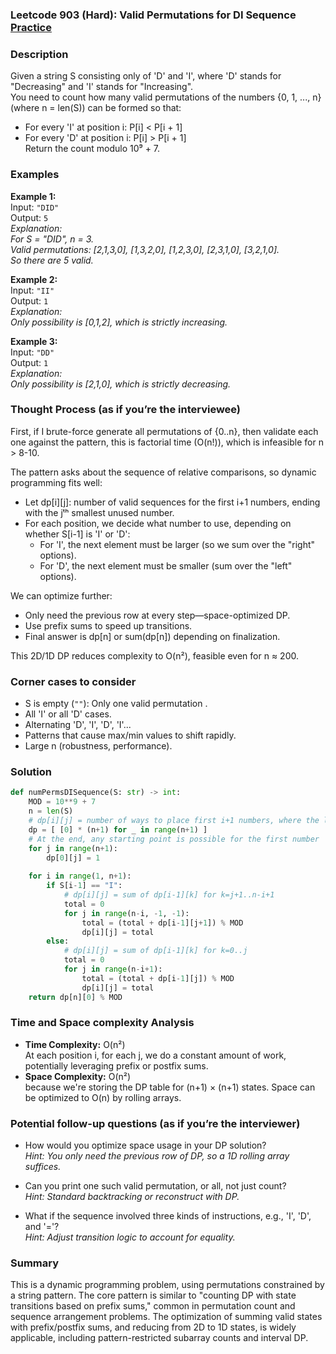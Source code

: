 ### Leetcode 903 (Hard): Valid Permutations for DI Sequence [Practice](https://leetcode.com/problems/valid-permutations-for-di-sequence)

### Description  
Given a string S consisting only of 'D' and 'I', where 'D' stands for "Decreasing" and 'I' stands for "Increasing".  
You need to count how many valid permutations of the numbers {0, 1, ..., n} (where n = len(S)) can be formed so that:
- For every 'I' at position i: P[i] < P[i + 1]
- For every 'D' at position i: P[i] > P[i + 1]  
Return the count modulo 10⁹ + 7.

### Examples  

**Example 1:**  
Input: `"DID"`  
Output: `5`  
*Explanation:  
For S = "DID", n = 3.  
Valid permutations: [2,1,3,0], [1,3,2,0], [1,2,3,0], [2,3,1,0], [3,2,1,0].  
So there are 5 valid.*

**Example 2:**  
Input: `"II"`  
Output: `1`  
*Explanation:  
Only possibility is [0,1,2], which is strictly increasing.*

**Example 3:**  
Input: `"DD"`  
Output: `1`  
*Explanation:  
Only possibility is [2,1,0], which is strictly decreasing.*

### Thought Process (as if you’re the interviewee)  
First, if I brute-force generate all permutations of {0..n}, then validate each one against the pattern, this is factorial time (O(n!)), which is infeasible for n > 8-10.

The pattern asks about the sequence of relative comparisons, so dynamic programming fits well:
- Let dp[i][j]: number of valid sequences for the first i+1 numbers, ending with the jᵗʰ smallest unused number.
- For each position, we decide what number to use, depending on whether S[i-1] is 'I' or 'D':
  - For 'I', the next element must be larger (so we sum over the "right" options).
  - For 'D', the next element must be smaller (sum over the "left" options).

We can optimize further:
- Only need the previous row at every step—space-optimized DP.
- Use prefix sums to speed up transitions.
- Final answer is dp[n] or sum(dp[n]) depending on finalization.

This 2D/1D DP reduces complexity to O(n²), feasible even for n ≈ 200.

### Corner cases to consider  
- S is empty (`""`): Only one valid permutation .
- All 'I' or all 'D' cases.
- Alternating 'D', 'I', 'D', 'I'...
- Patterns that cause max/min values to shift rapidly.
- Large n (robustness, performance).

### Solution

```python
def numPermsDISequence(S: str) -> int:
    MOD = 10**9 + 7
    n = len(S)
    # dp[i][j] = number of ways to place first i+1 numbers, where the last number is the jᵗʰ smallest unused number
    dp = [ [0] * (n+1) for _ in range(n+1) ]
    # At the end, any starting point is possible for the first number
    for j in range(n+1):
        dp[0][j] = 1
    
    for i in range(1, n+1):
        if S[i-1] == "I":
            # dp[i][j] = sum of dp[i-1][k] for k=j+1..n-i+1
            total = 0
            for j in range(n-i, -1, -1):
                total = (total + dp[i-1][j+1]) % MOD
                dp[i][j] = total
        else:
            # dp[i][j] = sum of dp[i-1][k] for k=0..j
            total = 0
            for j in range(n-i+1):
                total = (total + dp[i-1][j]) % MOD
                dp[i][j] = total
    return dp[n][0] % MOD
```

### Time and Space complexity Analysis  

- **Time Complexity:** O(n²)  
  At each position i, for each j, we do a constant amount of work, potentially leveraging prefix or postfix sums.
- **Space Complexity:** O(n²)  
  because we're storing the DP table for (n+1) × (n+1) states. Space can be optimized to O(n) by rolling arrays.

### Potential follow-up questions (as if you’re the interviewer)  

- How would you optimize space usage in your DP solution?  
  *Hint: You only need the previous row of DP, so a 1D rolling array suffices.*

- Can you print one such valid permutation, or all, not just count?  
  *Hint: Standard backtracking or reconstruct with DP.*

- What if the sequence involved three kinds of instructions, e.g., 'I', 'D', and '='?  
  *Hint: Adjust transition logic to account for equality.*

### Summary
This is a dynamic programming problem, using permutations constrained by a string pattern. The core pattern is similar to "counting DP with state transitions based on prefix sums," common in permutation count and sequence arrangement problems. The optimization of summing valid states with prefix/postfix sums, and reducing from 2D to 1D states, is widely applicable, including pattern-restricted subarray counts and interval DP.